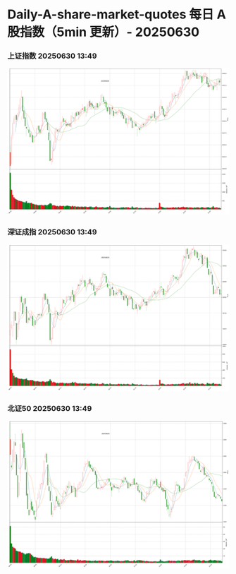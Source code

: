 
# Daily-A-share-market-quotes 每日 A 股指数（5min 更新）- 20250630

### 上证指数 20250630 13:49
![](./fig/2025/6/20250630-sh000001.png)

### 深证成指 20250630 13:49
![](./fig/2025/6/20250630-sz399001.png)

### 北证50 20250630 13:49
![](./fig/2025/6/20250630-bj899050.png)
